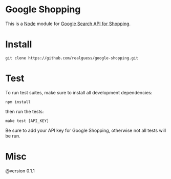 # Google Shopping

This is a [Node][node] module for [Google Search API for Shopping][google-shopping].

[node]: http://nodejs.org/
[google-shopping]: https://developers.google.com/shopping-search/

# Install

    git clone https://github.com/realguess/google-shopping.git

# Test

To run test suites, make sure to install all development dependencies:

    npm install

then run the tests:

    make test [API_KEY]

Be sure to add your API key for Google Shopping, otherwise not all tests will be run.

# Misc

@version 0.1.1
